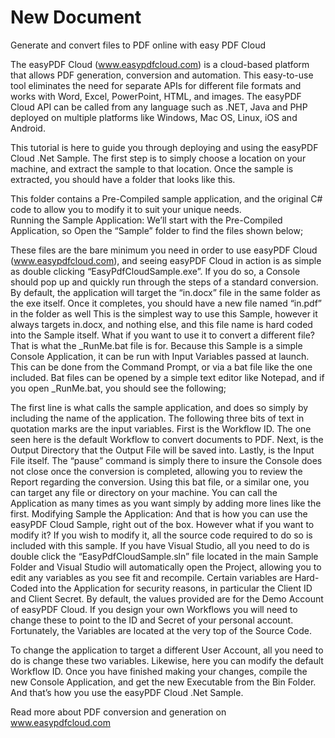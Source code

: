 # New Document
Generate and convert files to PDF online with easy PDF Cloud

The easyPDF Cloud (www.easypdfcloud.com) is a cloud-based platform that allows PDF generation, conversion and automation. This easy-to-use tool eliminates the need for separate APIs for different file formats and works with Word, Excel, PowerPoint, HTML, and images. The easyPDF Cloud API can be called from any language such as .NET, Java and PHP deployed on multiple platforms like Windows, Mac OS, Linux, iOS and Android.

This tutorial is here to guide you through deploying and using the easyPDF Cloud .Net Sample.
The first step is to simply choose a location on your machine, and extract the sample to that location.  Once the sample is extracted, you should have a folder that looks like this.
 
 
 This folder contains a Pre-Compiled sample application, and the original C# code to allow you to modify it to suit your unique needs.  
Running the Sample Application:
We’ll start with the Pre-Compiled Application, so Open the “Sample” folder to find the files shown below;
 
These files are the bare minimum you need in order to use easyPDF Cloud (www.easypdfcloud.com), and seeing easyPDF Cloud in action is as simple as double clicking “EasyPdfCloudSample.exe”.  If you do so, a Console should pop up and quickly run through the steps of a standard conversion.  By default, the application will target the “in.docx” file in the same folder as the exe itself.  Once it completes, you should have a new file named “in.pdf” in the folder as well
This is the simplest way to use this Sample, however it always targets in.docx, and nothing else, and this file name is hard coded into the Sample itself.  What if you want to use it to convert a different file?  That is what the _RunMe.bat file is for. 
Because this Sample is a simple Console Application, it can be run with Input Variables passed at launch.  This can be done from the Command Prompt, or via a bat file like the one included.  Bat files can be opened by a simple text editor like Notepad, and if you open _RunMe.bat, you should see the following;
 
The first line is what calls the sample application, and does so simply by including the name of the application.  The following three bits of text in quotation marks are the input variables.  First is the Workflow ID.  The one seen here is the default Workflow to convert documents to PDF.  Next, is the Output Directory that the Output File will be saved into.  Lastly, is the Input File itself.
The “pause” command is simply there to insure the Console does not close once the conversion is completed, allowing you to review the Report regarding the conversion.
Using this bat file, or a similar one, you can target any file or directory on your machine.  You can call the Application as many times as you want simply by adding more lines like the first. 
Modifying Sample the Application:
And that is how you can use the easyPDF Cloud Sample, right out of the box.  However what if you want to modify it?  If you wish to modify it, all the source code required to do so is included with this sample.  If you have Visual Studio, all you need to do is double click the “EasyPdfCloudSample.sln” file located in the main Sample Folder and Visual Studio will automatically open the Project, allowing you to edit any variables as you see fit and recompile.
Certain variables are Hard-Coded into the Application for security reasons, in particular the Client ID and Client Secret.  By default, the values provided are for the Demo Account of easyPDF Cloud.  If you design your own Workflows you will need to change these to point to the ID and Secret of your personal account.
Fortunately, the Variables are located at the very top of the Source Code.
 
To change the application to target a different User Account, all you need to do is change these two variables.  Likewise, here you can modify the default Workflow ID.
Once you have finished making your changes, compile the new Console Application, and get the new Executable from the Bin Folder. 
And that’s how you use the easyPDF Cloud .Net Sample.

Read more about PDF conversion and generation on www.easypdfcloud.com
